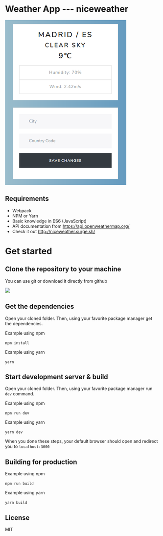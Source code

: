 # Weather App --- niceweather


![Screenshot](./docs/capture.png)



## Requirements
- Webpack
- NPM or Yarn
- Basic knowledge in ES6 (JavaScript)
- API documentation from https://api.openweathermap.org/
- Check it out http://niceweather.surge.sh/



# Get started

## Clone the repository to your machine

You can use git or download it directly from github

![](https://imgur.com/bpHE9K6.png)

## Get the dependencies
Open your cloned folder. Then, using your favorite package manager get the dependencies.

Example using npm

`npm install`

Example using yarn

`yarn`

## Start development server & build

Open your cloned folder. Then, using your favorite package manager run `dev` command.

Example using npm

`npm run dev`

Example using yarn

`yarn dev`

When you done these steps, your default browser should open and redirect you to `localhost:3000`


## Building for production

Example using npm


`npm run build`

Example using yarn

`yarn build`


## License

MIT
